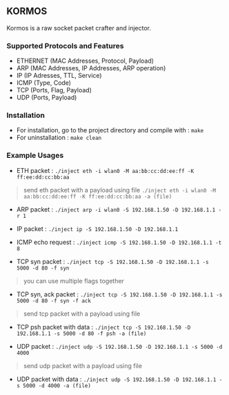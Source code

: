 KORMOS
---

Kormos is a raw socket packet crafter and injector.

### Supported Protocols and Features
- ETHERNET (MAC Addresses, Protocol, Payload)
- ARP (MAC Addresses, IP Addresses, ARP operation)
- IP (IP Adresses, TTL, Service)
- ICMP (Type, Code)
- TCP (Ports, Flag, Payload)
- UDP (Ports, Payload)

### Installation
* For installation, go to the project directory and compile with : 
    `make`
* For uninstallation : 
    `make clean`

### Example Usages
* ETH packet :
    `./inject eth -i wlan0 -M aa:bb:cc:dd:ee:ff -K ff:ee:dd:cc:bb:aa`
> send eth packet with a payload using file
	`./inject eth -i wlan0 -M aa:bb:cc:dd:ee:ff -K ff:ee:dd:cc:bb:aa -a (file)`

* ARP packet :
    `./inject arp -i wlan0 -S 192.168.1.50 -D 192.168.1.1 -r 1`

* IP packet :
    `./inject ip -S 192.168.1.50 -D 192.168.1.1`

* ICMP echo request :
    `./inject icmp -S 192.168.1.50 -D 192.168.1.1 -t 8`

* TCP syn packet :
     `./inject tcp -S 192.168.1.50 -D 192.168.1.1 -s 5000 -d 80 -f syn`

> you can use multiple flags together
* TCP syn, ack packet :
     `./inject tcp -S 192.168.1.50 -D 192.168.1.1 -s 5000 -d 80 -f syn -f ack`

> send tcp packet with a payload using file
* TCP psh packet with data :
     `./inject tcp -S 192.168.1.50 -D 192.168.1.1 -s 5000 -d 80 -f psh -a (file)`

* UDP packet :
     `./inject udp -S 192.168.1.50 -D 192.168.1.1 -s 5000 -d 4000`

> send udp packet with a payload using file
* UDP packet with data :
     `./inject udp -S 192.168.1.50 -D 192.168.1.1 -s 5000 -d 4000 -a (file)`
